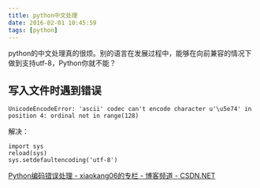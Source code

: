 ```yaml
---
title: python中文处理
date: 2016-02-01 10:45:59
tags: [python]
---
```


python的中文处理真的很烦。别的语言在发展过程中，能够在向前兼容的情况下做到支持utf-8，Python你就不能？

## 写入文件时遇到错误

    UnicodeEncodeError: 'ascii' codec can't encode character u'\u5e74' in position 4: ordinal not in range(128)

解决：

```
import sys  
reload(sys)  
sys.setdefaultencoding('utf-8')
```

[Python编码错误处理 - xiaokang06的专栏 - 博客频道 - CSDN.NET](http://blog.csdn.net/xiaokang06/article/details/8229061)
